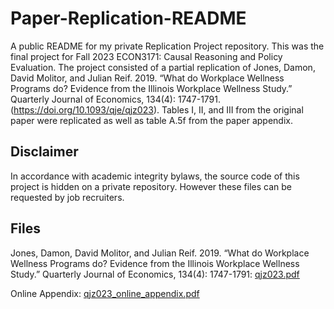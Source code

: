 # Paper-Replication-README
A public README for my private Replication Project repository. This was the final project for Fall 2023 ECON3171: Causal Reasoning and Policy Evaluation. The project consisted of a partial replication of Jones, Damon, David Molitor, and Julian Reif. 2019. “What do Workplace Wellness Programs do? Evidence from the Illinois Workplace Wellness Study.” Quarterly Journal of Economics, 134(4): 1747-1791. (https://doi.org/10.1093/qje/qjz023). Tables I, II, and III from the original paper were replicated as well as table A.5f from the paper appendix. 

## Disclaimer 
In accordance with academic integrity bylaws, the source code of this project is hidden on a private repository. However these files can be requested by job recruiters. 

## Files
Jones, Damon, David Molitor, and Julian Reif. 2019. “What do Workplace Wellness Programs do? Evidence from the Illinois Workplace Wellness Study.” Quarterly Journal of Economics, 134(4): 1747-1791: 
[qjz023.pdf](https://github.com/carsonwolber/Paper-Replication-Public-README/files/14155335/qjz023.pdf)

Online Appendix: [qjz023_online_appendix.pdf](https://github.com/carsonwolber/Paper-Replication-Public-README/files/14155342/qjz023_online_appendix.pdf)



